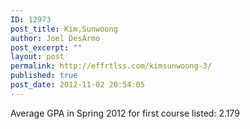 ```yaml
---
ID: 12973
post_title: Kim,Sunwoong
author: Joel DesArmo
post_excerpt: ""
layout: post
permalink: http://effrtlss.com/kimsunwoong-3/
published: true
post_date: 2012-11-02 20:54:05
---
```

<p>Average GPA in Spring 2012 for first course listed: 2.179</p>